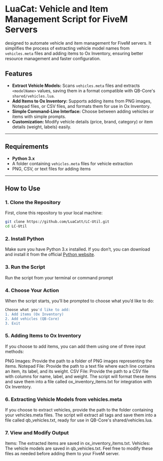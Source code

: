 # LuaCat: Vehicle and Item Management Script for FiveM Servers

designed to automate vehicle and item management for FiveM servers. It simplifies the process of extracting vehicle model names from `vehicles.meta` files and adding items to Ox Inventory, ensuring better resource management and faster configuration.

## Features
- **Extract Vehicle Models:** Scans `vehicles.meta` files and extracts `<modelName>` values, saving them in a format compatible with QB-Core's `shared/vehicles.lua`.
- **Add Items to Ox Inventory:** Supports adding items from PNG images, Notepad files, or CSV files, and formats them for use in Ox Inventory.
- **Simple Command-Line Interface:** Choose between adding vehicles or items with simple prompts.
- **Customization:** Modify vehicle details (price, brand, category) or item details (weight, labels) easily.

---

## Requirements
- **Python 3.x**
- A folder containing `vehicles.meta` files for vehicle extraction
- PNG, CSV, or text files for adding items

---

## How to Use

### 1. Clone the Repository
First, clone this repository to your local machine:

```bash
git clone https://github.com/LuaCatt/LC-Util.git
cd LC-Util
```
### 2. Install Python
Make sure you have Python 3.x installed. If you don’t, you can download and install it from the official [Python website](https://www.python.org/downloads/).

### 3. Run the Script
Run the script from your terminal or command prompt

### 4. Choose Your Action
When the script starts, you’ll be prompted to choose what you’d like to do:
```bash
Choose what you'd like to add:
1. Add items (Ox Inventory)
2. Add vehicles (QB-Core)
3. Exit
```
### 5. Adding Items to Ox Inventory
If you choose to add items, you can add them using one of three input methods:

PNG Images: Provide the path to a folder of PNG images representing the items.
Notepad File: Provide the path to a text file where each line contains an item, its label, and its weight.
CSV File: Provide the path to a CSV file with columns for name, label, and weight.
The script will format these items and save them into a file called ox_inventory_items.txt for integration with Ox Inventory.

### 6. Extracting Vehicle Models from vehicles.meta
If you choose to extract vehicles, provide the path to the folder containing your vehicles.meta files. The script will extract all <modelName> tags and save them into a file called qb_vehicles.txt, ready for use in QB-Core's shared/vehicles.lua.

### 7. View and Modify Output
Items: The extracted items are saved in ox_inventory_items.txt.
Vehicles: The vehicle models are saved in qb_vehicles.txt.
Feel free to modify these files as needed before adding them to your FiveM server.

